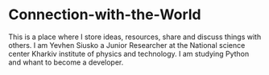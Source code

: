 # Connection-with-the-World
This is a place where I store ideas, resources, share and discuss things with others.
I am Yevhen Siusko a Junior Researcher at the National science center Kharkiv institute of physics and technology.
I am studying Python and whant to become a developer. 
